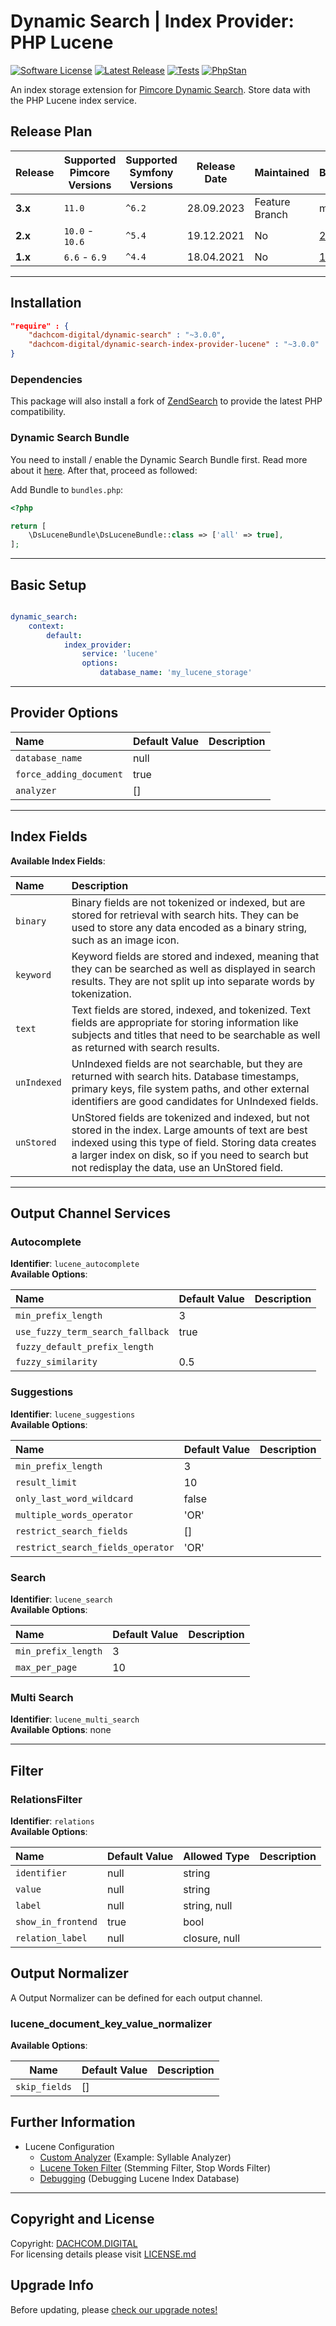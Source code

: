 # Dynamic Search | Index Provider: PHP Lucene

[![Software License](https://img.shields.io/badge/license-GPLv3-brightgreen.svg?style=flat-square)](LICENSE.md)
[![Latest Release](https://img.shields.io/packagist/v/dachcom-digital/dynamic-search-index-provider-lucene.svg?style=flat-square)](https://packagist.org/packages/dachcom-digital/dynamic-search-index-provider-lucene)
[![Tests](https://img.shields.io/github/actions/workflow/status/dachcom-digital/pimcore-dynamic-search-index-provider-lucene/.github/workflows/codeception.yml?branch=master&style=flat-square&logo=github&label=codeception)](https://github.com/dachcom-digital/pimcore-dynamic-search-index-provider-lucene/actions?query=workflow%3ACodeception+branch%3Amaster)
[![PhpStan](https://img.shields.io/github/actions/workflow/status/dachcom-digital/pimcore-dynamic-search-index-provider-lucene/.github/workflows/php-stan.yml?branch=master&style=flat-square&logo=github&label=phpstan%20level%204)](https://github.com/dachcom-digital/pimcore-dynamic-search-index-provider-lucene/actions?query=workflow%3A"PHP+Stan"+branch%3Amaster)

An index storage extension for [Pimcore Dynamic Search](https://github.com/dachcom-digital/pimcore-dynamic-search).
Store data with the PHP Lucene index service.

## Release Plan
| Release | Supported Pimcore Versions | Supported Symfony Versions | Release Date | Maintained     | Branch                                                                                          |
|---------|----------------------------|----------------------------|--------------|----------------|-------------------------------------------------------------------------------------------------|
| **3.x** | `11.0`                     | `^6.2`                     | 28.09.2023   | Feature Branch | master                                                                                          |
| **2.x** | `10.0` -  `10.6`           | `^5.4`                     | 19.12.2021   | No             | [2.x](https://github.com/dachcom-digital/pimcore-dynamic-search-index-provider-lucene/tree/2.x) |
| **1.x** | `6.6` - `6.9`              | `^4.4`                     | 18.04.2021   | No             | [1.x](https://github.com/dachcom-digital/pimcore-dynamic-search-index-provider-lucene/tree/1.x) |

***

## Installation  
```json
"require" : {
    "dachcom-digital/dynamic-search" : "~3.0.0",
    "dachcom-digital/dynamic-search-index-provider-lucene" : "~3.0.0"
}
```

### Dependencies
This package will also install a fork of [ZendSearch](https://github.com/dachcom-digital/ZendSearch) to provide the latest PHP compatibility.

### Dynamic Search Bundle
You need to install / enable the Dynamic Search Bundle first.
Read more about it [here](https://github.com/dachcom-digital/pimcore-dynamic-search#installation).
After that, proceed as followed:

Add Bundle to `bundles.php`:
```php
<?php

return [
    \DsLuceneBundle\DsLuceneBundle::class => ['all' => true],
];
```

***

## Basic Setup

```yaml

dynamic_search:
    context:
        default:
            index_provider:
                service: 'lucene'
                options:
                    database_name: 'my_lucene_storage'
```

***

## Provider Options

| Name                    | Default Value | Description |
|:------------------------|:--------------|:------------|
| `database_name`         | null          |             |
| `force_adding_document` | true          |             |
| `analyzer`              | []            |             |

***

## Index Fields
**Available Index Fields**:   

| Name        | Description                                                                                                                                                                                                                                                       |
|:------------|:------------------------------------------------------------------------------------------------------------------------------------------------------------------------------------------------------------------------------------------------------------------|
| `binary`    | Binary fields are not tokenized or indexed, but are stored for retrieval with search hits. They can be used to store any data encoded as a binary string, such as an image icon.                                                                                  |
| `keyword`   | Keyword fields are stored and indexed, meaning that they can be searched as well as displayed in search results. They are not split up into separate words by tokenization.                                                                                       |
| `text`      | Text fields are stored, indexed, and tokenized. Text fields are appropriate for storing information like subjects and titles that need to be searchable as well as returned with search results.                                                                  |
| `unIndexed` | UnIndexed fields are not searchable, but they are returned with search hits. Database timestamps, primary keys, file system paths, and other external identifiers are good candidates for UnIndexed fields.                                                       |
| `unStored`  | UnStored fields are tokenized and indexed, but not stored in the index. Large amounts of text are best indexed using this type of field. Storing data creates a larger index on disk, so if you need to search but not redisplay the data, use an UnStored field. |

***

## Output Channel Services

### Autocomplete
**Identifier**: `lucene_autocomplete`   
**Available Options**:   

| Name                             | Default Value | Description |
|:---------------------------------|:--------------|:------------|
| `min_prefix_length`              | 3             |             |
| `use_fuzzy_term_search_fallback` | true          |             |
| `fuzzy_default_prefix_length`    |               |             |
| `fuzzy_similarity`               | 0.5           |             |

### Suggestions
**Identifier**: `lucene_suggestions`   
**Available Options**:   

| Name                              | Default Value | Description |
|:----------------------------------|:--------------|:------------|
| `min_prefix_length`               | 3             |             |
| `result_limit`                    | 10            |             |
| `only_last_word_wildcard`         | false         |             |
| `multiple_words_operator`         | 'OR'          |             |
| `restrict_search_fields`          | []            |             |
| `restrict_search_fields_operator` | 'OR'          |             |

### Search
**Identifier**: `lucene_search`   
**Available Options**:   

| Name                | Default Value | Description |
|:--------------------|:--------------|:------------|
| `min_prefix_length` | 3             |             |
| `max_per_page`      | 10            |             |

### Multi Search
**Identifier**: `lucene_multi_search`   
**Available Options**: none

***

## Filter

### RelationsFilter
**Identifier**: `relations`   
**Available Options**:   

| Name               | Default Value | Allowed Type  | Description |
|:-------------------|:--------------|:--------------|:------------|
| `identifier`       | null          | string        |             |
| `value`            | null          | string        |             |
| `label`            | null          | string, null  |             |
| `show_in_frontend` | true          | bool          |             |
| `relation_label`   | null          | closure, null |             |


## Output Normalizer
A Output Normalizer can be defined for each output channel.

### lucene_document_key_value_normalizer

**Available Options**:   

| Name          | Default Value | Description |
|---------------|---------------|-------------|
| `skip_fields` | []            |             |

## Further Information
- Lucene Configuration
    - [Custom Analyzer](./docs/0_Custom_Analyzer.md) (Example: Syllable Analyzer)
    - [Lucene Token Filter](./docs/1_CustomTokenFilter.md) (Stemming Filter, Stop Words Filter)    
    - [Debugging](./docs/2_Debugging.md) (Debugging Lucene Index Database)

***

## Copyright and License
Copyright: [DACHCOM.DIGITAL](http://dachcom-digital.com)  
For licensing details please visit [LICENSE.md](./LICENSE.md)

## Upgrade Info
Before updating, please [check our upgrade notes!](./UPGRADE.md)  
